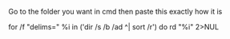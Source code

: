 Go to the folder you want in cmd then paste this exactly how it is

for /f "delims=" %i in ('dir /s /b /ad \^\| sort /r') do rd "%i" 2\>NUL
